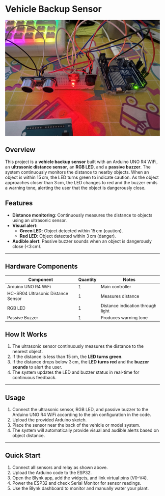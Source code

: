# Vehicle Backup Sensor

![Alt text](images/IMG_7945.jpg)

## Overview
This project is a **vehicle backup sensor** built with an Arduino UNO R4 WiFi, an **ultrasonic distance sensor**, an **RGB LED**, and a **passive buzzer**. The system continuously monitors the distance to nearby objects. When an object is within 15 cm, the LED turns green to indicate caution. As the object approaches closer than 3 cm, the LED changes to red and the buzzer emits a warning tone, alerting the user that the object is dangerously close.

## Features

- **Distance monitoring**: Continuously measures the distance to objects using an ultrasonic sensor.
- **Visual alert**:  
  - **Green LED**: Object detected within 15 cm (caution).  
  - **Red LED**: Object detected within 3 cm (danger).
- **Audible alert**: Passive buzzer sounds when an object is dangerously close (<3 cm).
---

## Hardware Components
| Component | Quantity | Notes |
|-----------|----------|-------|
| Arduino UNO R4 WiFi | 1 | Main controller |
| HC-SR04 Ultrasonic Distance Sensor | 1 | Measures distance |  
| RGB LED | 1 | Distance indication through light |
| Passive Buzzer | 1 | Produces warning tone |  

## How It Works

1. The ultrasonic sensor continuously measures the distance to the nearest object.  
2. If the distance is less than 15 cm, the **LED turns green**.  
3. If the distance drops below 3 cm, the **LED turns red** and the **buzzer sounds** to alert the user.  
4. The system updates the LED and buzzer status in real-time for continuous feedback.
---

## Usage

1. Connect the ultrasonic sensor, RGB LED, and passive buzzer to the Arduino UNO R4 WiFi according to the pin configuration in the code.  
2. Upload the provided Arduino sketch.  
3. Place the sensor near the back of the vehicle or model system.  
4. The system will automatically provide visual and audible alerts based on object distance.


---

## Quick Start
1. Connect all sensors and relay as shown above.  
2. Upload the Arduino code to the ESP32.  
3. Open the Blynk app, add the widgets, and link virtual pins (V0–V4).  
4. Power the ESP32 and check Serial Monitor for sensor readings.  
5. Use the Blynk dashboard to monitor and manually water your plant.
